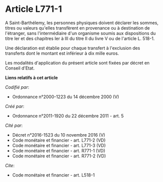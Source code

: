 # Article L771-1

A Saint-Barthélemy, les personnes physiques doivent déclarer les sommes, titres ou valeurs qu'elles transfèrent en provenance
ou à destination de l'étranger, sans l'intermédiaire d'un organisme soumis aux dispositions du titre Ier et des chapitres Ier
à III du titre II du livre V ou de l'article L. 518-1. 

Une déclaration est établie pour chaque transfert à l'exclusion des transferts dont le montant est inférieur à dix mille
euros. 

Les modalités d'application du présent article sont fixées par décret en Conseil d'Etat.

**Liens relatifs à cet article**

_Codifié par_:

  - Ordonnance n°2000-1223 du 14 décembre 2000 (V)

_Créé par_:

  - Ordonnance n°2011-1920 du 22 décembre 2011 - art. 5

_Cité par_:

  - Décret n°2016-1523 du 10 novembre 2016 (V)
  - Code monétaire et financier - art. L771-2 (VD)
  - Code monétaire et financier - art. L771-3 (VD)
  - Code monétaire et financier - art. R771-1 (VD)
  - Code monétaire et financier - art. R771-2 (VD)

_Cite_:

  - Code monétaire et financier - art. L518-1
